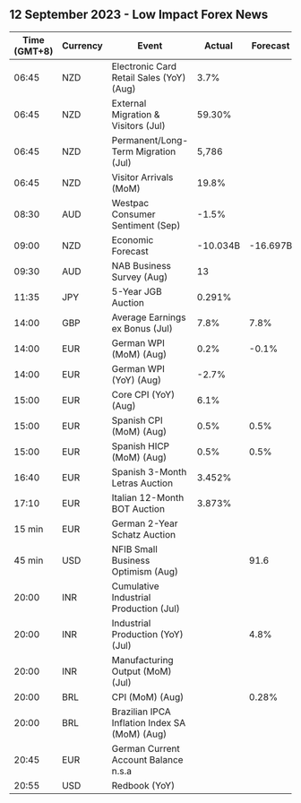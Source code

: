 ## 12 September 2023 - Low Impact Forex News

| Time (GMT+8) | Currency | Event | Actual | Forecast | Previous |
|------|----------|-------|--------|----------|----------|
| 06:45 | NZD | Electronic Card Retail Sales (YoY) (Aug) | 3.7% |  | 2.2% |
| 06:45 | NZD | External Migration & Visitors (Jul) | 59.30% |  | 88.50% |
| 06:45 | NZD | Permanent/Long-Term Migration (Jul) | 5,786 |  | 8,549 |
| 06:45 | NZD | Visitor Arrivals (MoM) | 19.8% |  | 11.3% |
| 08:30 | AUD | Westpac Consumer Sentiment (Sep) | -1.5% |  | -0.4% |
| 09:00 | NZD | Economic Forecast | -10.034B | -16.697B | -6.960B |
| 09:30 | AUD | NAB Business Survey (Aug) | 13 |  | 11 |
| 11:35 | JPY | 5-Year JGB Auction | 0.291% |  | 0.189% |
| 14:00 | GBP | Average Earnings ex Bonus (Jul) | 7.8% | 7.8% | 7.8% |
| 14:00 | EUR | German WPI (MoM) (Aug) | 0.2% | -0.1% | -0.2% |
| 14:00 | EUR | German WPI (YoY) (Aug) | -2.7% |  | -2.8% |
| 15:00 | EUR | Core CPI (YoY) (Aug) | 6.1% |  | 6.2% |
| 15:00 | EUR | Spanish CPI (MoM) (Aug) | 0.5% | 0.5% | 0.2% |
| 15:00 | EUR | Spanish HICP (MoM) (Aug) | 0.5% | 0.5% | -0.1% |
| 16:40 | EUR | Spanish 3-Month Letras Auction | 3.452% |  | 3.507% |
| 17:10 | EUR | Italian 12-Month BOT Auction | 3.873% |  | 3.947% |
| 15 min | EUR | German 2-Year Schatz Auction |  |  | 3.120% |
| 45 min | USD | NFIB Small Business Optimism (Aug) |  | 91.6 | 91.9 |
| 20:00 | INR | Cumulative Industrial Production (Jul) |  |  | 4.50% |
| 20:00 | INR | Industrial Production (YoY) (Jul) |  | 4.8% | 3.7% |
| 20:00 | INR | Manufacturing Output (MoM) (Jul) |  |  | 3.1% |
| 20:00 | BRL | CPI (MoM) (Aug) |  | 0.28% | 0.12% |
| 20:00 | BRL | Brazilian IPCA Inflation Index SA (MoM) (Aug) |  |  | 0.19% |
| 20:45 | EUR | German Current Account Balance n.s.a |  |  | 29.6B |
| 20:55 | USD | Redbook (YoY) |  |  | 4.1% |
